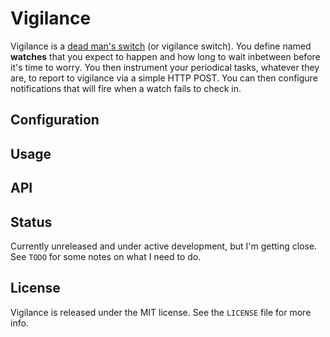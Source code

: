 # Vigilance

Vigilance is a [dead man's switch](https://en.wikipedia.org/wiki/Dead_man%27s_switch)
(or vigilance switch). You define named **watches** that you expect to happen
and how long to wait inbetween before it's time to worry. You then instrument
your periodical tasks, whatever they are, to report to vigilance via a simple
HTTP POST. You can then configure notifications that will fire when a watch
fails to check in.

## Configuration

## Usage

## API

## Status
Currently unreleased and under active development, but I'm getting close. See
`TODO` for some notes on what I need to do.

## License
Vigilance is released under the MIT license. See the `LICENSE` file for more
info.
